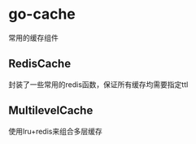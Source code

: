 # go-cache

常用的缓存组件

## RedisCache

封装了一些常用的redis函数，保证所有缓存均需要指定ttl

## MultilevelCache

使用lru+redis来组合多层缓存
